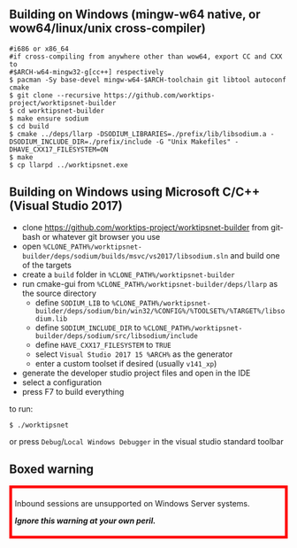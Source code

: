 
## Building on Windows (mingw-w64 native, or wow64/linux/unix cross-compiler)

    #i686 or x86_64
    #if cross-compiling from anywhere other than wow64, export CC and CXX to
    #$ARCH-w64-mingw32-g[cc++] respectively
    $ pacman -Sy base-devel mingw-w64-$ARCH-toolchain git libtool autoconf cmake
    $ git clone --recursive https://github.com/worktips-project/worktipsnet-builder
    $ cd worktipsnet-builder
    $ make ensure sodium
    $ cd build
    $ cmake ../deps/llarp -DSODIUM_LIBRARIES=./prefix/lib/libsodium.a -DSODIUM_INCLUDE_DIR=./prefix/include -G "Unix Makefiles" -DHAVE_CXX17_FILESYSTEM=ON
    $ make
    $ cp llarpd ../worktipsnet.exe

## Building on Windows using Microsoft C/C++ (Visual Studio 2017)

* clone https://github.com/worktips-project/worktipsnet-builder from git-bash or whatever git browser you use
* open `%CLONE_PATH%/worktipsnet-builder/deps/sodium/builds/msvc/vs2017/libsodium.sln` and build one of the targets
* create a `build` folder in `%CLONE_PATH%/worktipsnet-builder`
* run cmake-gui from `%CLONE_PATH%/worktipsnet-builder/deps/llarp` as the source directory
  * define `SODIUM_LIB`  to `%CLONE_PATH%/worktipsnet-builder/deps/sodium/bin/win32/%CONFIG%/%TOOLSET%/%TARGET%/libsodium.lib`
  * define `SODIUM_INCLUDE_DIR` to `%CLONE_PATH%/worktipsnet-builder/deps/sodium/src/libsodium/include`
  * define `HAVE_CXX17_FILESYSTEM` to `TRUE`
  * select `Visual Studio 2017 15 %ARCH%` as the generator
  * enter a custom toolset if desired (usually `v141_xp`)
* generate the developer studio project files and open in the IDE
* select a configuration
* press F7 to build everything

to run:

    $ ./worktipsnet

or press `Debug`/`Local Windows Debugger` in the visual studio standard toolbar

## Boxed warning

<div style="border:5px solid #f00;padding:5px">
<p>Inbound sessions are unsupported on Windows Server systems.</p>
<p><strong><em>Ignore this warning at your own peril.</em></strong></p>
</div>
